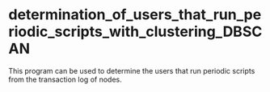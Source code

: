 # determination_of_users_that_run_periodic_scripts_with_clustering_DBSCAN
This program can be used to determine the users that run periodic scripts from the transaction log of nodes.
